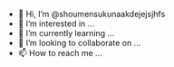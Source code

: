 - 👋 Hi, I’m @shoumensukunaakdejejsjhfs
- 👀 I’m interested in ...
- 🌱 I’m currently learning ...
- 💞️ I’m looking to collaborate on ...
- 📫 How to reach me ...

<!---
shoumensukunaakdejejsjhfs/shoumensukunaakdejejsjhfs is a ✨ special ✨ repository because its `README.md` (this file) appears on your GitHub profile.
You can click the Preview link to take a look at your changes.
--->
